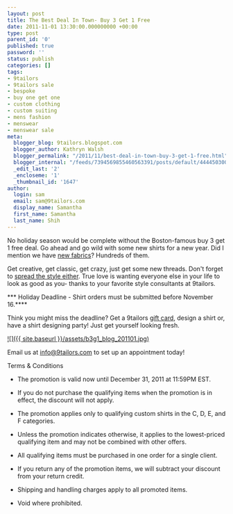 ```yaml
---
layout: post
title: The Best Deal In Town- Buy 3 Get 1 Free
date: 2011-11-01 13:30:00.000000000 +00:00
type: post
parent_id: '0'
published: true
password: ''
status: publish
categories: []
tags:
- 9tailors
- 9tailors sale
- bespoke
- buy one get one
- custom clothing
- custom suiting
- mens fashion
- menswear
- menswear sale
meta:
  blogger_blog: 9tailors.blogspot.com
  blogger_author: Kathryn Walsh
  blogger_permalink: "/2011/11/best-deal-in-town-buy-3-get-1-free.html"
  blogger_internal: "/feeds/7394569855460563391/posts/default/4444503009377251389"
  _edit_last: '2'
  _encloseme: '1'
  _thumbnail_id: '1647'
author:
  login: sam
  email: sam@9tailors.com
  display_name: Samantha
  first_name: Samantha
  last_name: Shih
---
```

No holiday season would be complete without the Boston-famous buy 3 get 1 free deal. Go ahead and go wild with some new shirts for a new year. Did I mention we have [new fabrics](http://9tailors.blogspot.com/2011/10/who-wants-free-shirt.html)? Hundreds of them.

Get creative, get classic, get crazy, just get some new threads. Don't forget to [spread the style either](http://9tailors.blogspot.com/2011/04/spread-good-style.html). True love is wanting everyone else in your life to look as good as you- thanks to your favorite style consultants at 9tailors.

\*\*\* Holiday Deadline - Shirt orders must be submitted before November 16.****

Think you might miss the deadline? Get a 9tailors [gift card](http://9tailors.com/gifts), design a shirt or, have a shirt designing party! Just get yourself looking fresh.

[![]({{ site.baseurl }}/assets/b3g1_blog_201101.jpg)](http://4.bp.blogspot.com/--8snTQqrgFw/TqChzcEYBII/AAAAAAAAA4I/R88WD07zlo4/s1600/b3g1_blog_201101.jpg)

Email us at [info@9tailors.com](mailto:info@9tailors.com) to set up an appointment today!

Terms & Conditions  

*   The promotion is valid now until December 31, 2011 at 11:59PM EST.

*   If you do not purchase the qualifying items when the promotion is in effect, the discount will not apply.
*   The promotion applies only to qualifying custom shirts in the C, D, E, and F categories.  
    
*   Unless the promotion indicates otherwise, it applies to the lowest-priced qualifying item and may not be combined with other offers.
*   All qualifying items must be purchased in one order for a single client.  
    
*   If you return any of the promotion items, we will subtract your discount from your return credit.  
    
*   Shipping and handling charges apply to all promoted items.
*   Void where prohibited.